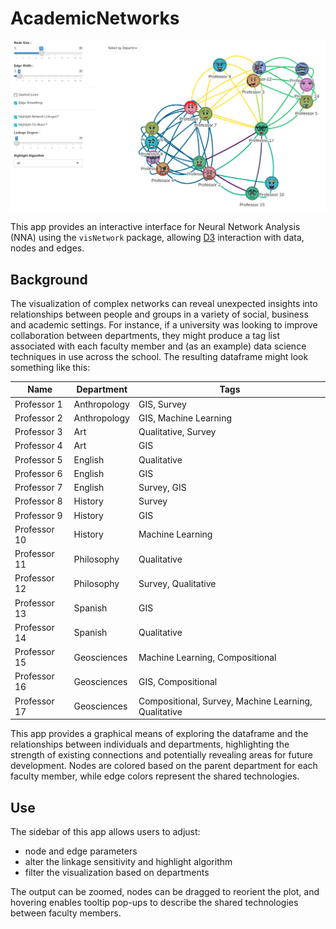 # AcademicNetworks

![](featured.png)

This app provides an interactive interface for Neural Network Analysis (NNA) using the `visNetwork` package, allowing [D3](https://d3js.org) interaction with data, nodes and edges.

## Background

The visualization of complex networks can reveal unexpected insights into relationships between people and groups in a variety of social, business and academic settings. For instance, if a university was looking to improve collaboration between departments, they might produce a tag list associated with each faculty member and (as an example) data science techniques in use across the school. The resulting dataframe might look something like this: 

| Name  | Department | Tags |
| ------------- | ------------- | ------------- |
| Professor 1 | Anthropology | GIS, Survey |
| Professor 2 | Anthropology | GIS, Machine Learning  |
| Professor 3 | Art | Qualitative, Survey |
| Professor 4 | Art | GIS |
| Professor 5 | English | Qualitative |
| Professor 6 | English | GIS |
| Professor 7 | English | Survey, GIS |
| Professor 8 | History | Survey |
| Professor 9 | History | GIS |
| Professor 10 | History | Machine Learning |
| Professor 11 | Philosophy | Qualitative |
| Professor 12 | Philosophy | Survey, Qualitative |
| Professor 13 | Spanish | GIS |
| Professor 14 | Spanish | Qualitative |
| Professor 15 | Geosciences | Machine Learning, Compositional |
| Professor 16 | Geosciences | GIS, Compositional |
| Professor 17 | Geosciences | Compositional, Survey, Machine Learning, Qualitative |

This app provides a graphical means of exploring the dataframe and the relationships between individuals and departments, highlighting the strength of existing connections and potentially revealing areas for future development. Nodes are colored based on the parent department for each faculty member, while edge colors represent the shared technologies.

## Use

The sidebar of this app allows users to adjust:

* node and edge parameters 
* alter the linkage sensitivity and highlight algorithm
* filter the visualization based on departments

The output can be zoomed, nodes can be dragged to reorient the plot, and hovering enables tooltip pop-ups to describe the shared technologies between faculty members.
